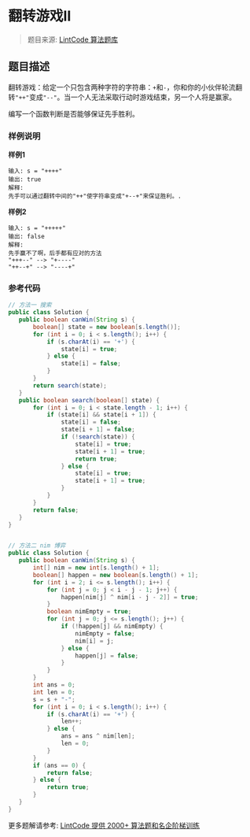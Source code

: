# 翻转游戏II
 > 题目来源: [LintCode 算法题库](https://www.lintcode.com/problem/flip-game-ii/?utm_source=sc-github-wzz)
 ## 题目描述
 翻转游戏：给定一个只包含两种字符的字符串：`+`和`-`，你和你的小伙伴轮流翻转`"++"`变成`"--"`。当一个人无法采取行动时游戏结束，另一个人将是赢家。

编写一个函数判断是否能够保证先手胜利。
 ### 样例说明
 **样例1**

```
输入: s = "++++"
输出: true
解释:
先手可以通过翻转中间的"++"使字符串变成"+--+"来保证胜利。.
```

**样例2**

```
输入: s = "+++++"
输出: false 
解释:
先手赢不了啊，后手都有应对的方法
"+++--" --> "+----"
"++--+" --> "----+"
```

 ### 参考代码
 ```java
// 方法一 搜索
public class Solution {
    public boolean canWin(String s) {
        boolean[] state = new boolean[s.length()];
        for (int i = 0; i < s.length(); i++) {
            if (s.charAt(i) == '+') {
                state[i] = true;
            } else {
                state[i] = false;
            }
        }
        return search(state);
    }
    public boolean search(boolean[] state) {
        for (int i = 0; i < state.length - 1; i++) {
            if (state[i] && state[i + 1]) {
                state[i] = false;
                state[i + 1] = false;
                if (!search(state)) {
                    state[i] = true;
                    state[i + 1] = true;
                    return true;
                } else {
                    state[i] = true;
                    state[i + 1] = true;
                }
            }
        }
        return false;
    }
}


// 方法二 nim 博弈
public class Solution {
    public boolean canWin(String s) {
        int[] nim = new int[s.length() + 1];
        boolean[] happen = new boolean[s.length() + 1];
        for (int i = 2; i <= s.length(); i++) {
            for (int j = 0; j < i - j - 1; j++) {
                happen[nim[j] ^ nim[i - j - 2]] = true;
            }
            boolean nimEmpty = true;
            for (int j = 0; j <= s.length(); j++) {
                if (!happen[j] && nimEmpty) {
                    nimEmpty = false;
                    nim[i] = j;
                } else {
                    happen[j] = false;
                }
            }
        }
        int ans = 0;
        int len = 0;
        s = s + "-";
        for (int i = 0; i < s.length(); i++) {
            if (s.charAt(i) == '+') {
                len++;
            } else {
                ans = ans ^ nim[len];
                len = 0;
            }
        }
        if (ans == 0) {
            return false;
        } else {
            return true;
        }
    }
}
```
 更多题解请参考: [LintCode 提供 2000+ 算法题和名企阶梯训练](https://www.lintcode.com/problem/?utm_source=sc-github-wzz)